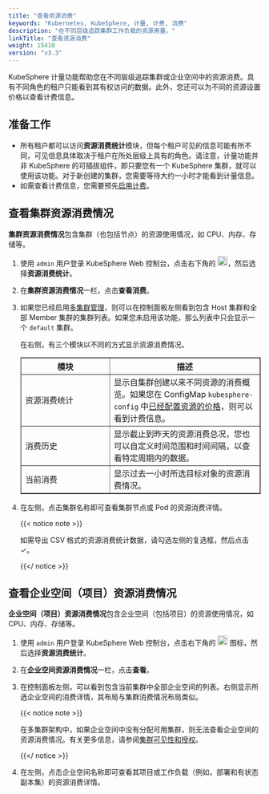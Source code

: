```yaml
---
title: "查看资源消费"
keywords: "Kubernetes, KubeSphere, 计量, 计费, 消费"
description: "在不同层级追踪集群工作负载的资源用量。"
linkTitle: "查看资源消费"
weight: 15410
version: "v3.3"
---
```


KubeSphere 计量功能帮助您在不同层级追踪集群或企业空间中的资源消费。具有不同角色的租户只能看到其有权访问的数据。此外，您还可以为不同的资源设置价格以查看计费信息。

## 准备工作 

- 所有租户都可以访问**资源消费统计**模块，但每个租户可见的信息可能有所不同，可见信息具体取决于租户在所处层级上具有的角色。请注意，计量功能并非 KubeSphere 的可插拔组件，即只要您有一个 KubeSphere 集群，就可以使用该功能。对于新创建的集群，您需要等待大约一小时才能看到计量信息。
- 如需查看计费信息，您需要预先[启用计费](../enable-billing/)。

## 查看集群资源消费情况

**集群资源消费情况**包含集群（也包括节点）的资源使用情况，如 CPU、内存、存储等。

1. 使用 `admin` 用户登录 KubeSphere Web 控制台，点击右下角的 <img src="/images/docs/v3.x/zh-cn/toolbox/metering-and-billing/view-resource-consumption/toolbox.png" width='20px' alt="icon" />，然后选择**资源消费统计**。

2. 在**集群资源消费情况**一栏，点击**查看消费**。

3. 如果您已经启用[多集群管理](../../../multicluster-management/)，则可以在控制面板左侧看到包含 Host 集群和全部 Member 集群的集群列表。如果您未启用该功能，那么列表中只会显示一个 `default` 集群。

   在右侧，有三个模块以不同的方式显示资源消费情况。

   <table border="1">
     <tbody>
       <tr>
         <th width='160'>模块</th>
         <th>描述</th>
       </tr>
       <tr>
         <td>资源消费统计</td>
         <td>显示自集群创建以来不同资源的消费概览。如果您在 ConfigMap <code>kubesphere-config</code> 中<a href='../enable-billing/'>已经配置资源的价格</a>，则可以看到计费信息。</td>
       </tr>
         <tr>
           <td>消费历史</td>
           <td>显示截止到昨天的资源消费总况，您也可以自定义时间范围和时间间隔，以查看特定周期内的数据。</td>
       </tr>
         <tr>
           <td>当前消费</td>
           <td>显示过去一小时所选目标对象的资源消费情况。</td>
       </tr>
     </tbody>
   </table>
   
4. 在左侧，点击集群名称即可查看集群节点或 Pod 的资源消费详情。

   {{< notice note >}}
   
   如需导出 CSV 格式的资源消费统计数据，请勾选左侧的复选框，然后点击 ✓。
   
   {{</ notice >}} 

## 查看企业空间（项目）资源消费情况

**企业空间（项目）资源消费情况**包含企业空间（包括项目）的资源使用情况，如 CPU、内存、存储等。

1. 使用 `admin` 用户登录 KubeSphere Web 控制台，点击右下角的 <img src="/images/docs/v3.x/zh-cn/toolbox/metering-and-billing/view-resource-consumption/toolbox.png" width='20' alt="icon" /> 图标，然后选择**资源消费统计**。

2. 在**企业空间资源消费情况**一栏，点击**查看**。

3. 在控制面板左侧，可以看到包含当前集群中全部企业空间的列表。右侧显示所选企业空间的消费详情，其布局与集群消费情况布局类似。

   {{< notice note >}}

   在多集群架构中，如果企业空间中没有分配可用集群，则无法查看企业空间的资源消费情况。有关更多信息，请参阅[集群可见性和授权](../../../cluster-administration/cluster-settings/cluster-visibility-and-authorization/)。

   {{</ notice >}} 

4. 在左侧，点击企业空间名称即可查看其项目或工作负载（例如，部署和有状态副本集）的资源消费详情。
